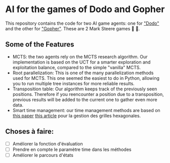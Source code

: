 # AI for the games of Dodo and Gopher

This repository contains the code for two AI game agents: one for ["Dodo"](https://www.marksteeregames.com/Dodo_rules.pdf) and the other for ["Gopher"](https://www.marksteeregames.com/Gopher_hex_rules.pdf). These are 2 Mark Steere games :red_circle: :large_blue_circle:.

## Some of the Features
- MCTS: the two agents rely on the MCTS research algorithm. Our implementation is based on the UCT for a smarter exploration and exploitation balance, compared to the simple "vanilla" MCTS.
- Root parallelization: This is one of the many parallelization methods used for MCTS. This one seemed the easiest to do in Python, allowing you to run multiple tree instances for more reliable results.
- Transposition table: Our algorithm keeps track of the previously seen positions. Therefore if you reencounter a position due to a transposition, previous results will be added to the current one to gather even more data.
- Smart time management: our time management methods are based on [this paper]([https://www.marksteeregames.com/Dodo_rules.pdf](https://dke.maastrichtuniversity.nl/m.winands/documents/time_management_for_monte_carlo_tree_search.pdf))
[this article](https://www.redblobgames.com/grids/hexagons/) pour la gestion des grilles hexagonales.

## Choses à faire:
- [ ] Améliorer la fonction d'évaluation
- [ ] Prendre en compte le paramètre time dans les méthodes
- [ ] Améliorer le parcours d'états
